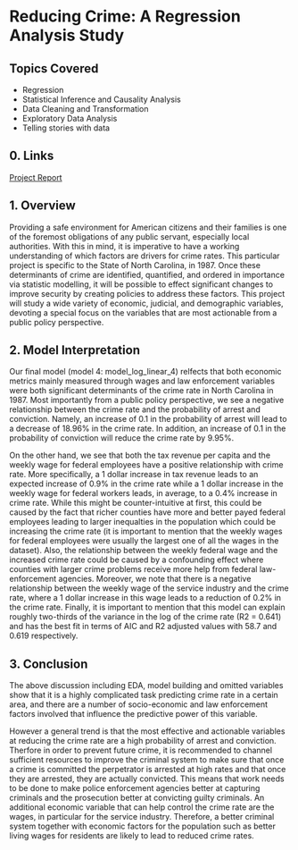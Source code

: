 # Reducing Crime: A Regression Analysis Study

## Topics Covered

- Regression
- Statistical Inference and Causality Analysis
- Data Cleaning and Transformation
- Exploratory Data Analysis
- Telling stories with data

## 0. Links

[Project Report](https://github.com/shahbakhthamdani/Projects/blob/master/Data%20Science%20Projects/3.%20Crime%20Rate%20Regression%20Analysis/Crime%20Rate%20in%20North%20Carolina.pdf)

## 1. Overview

Providing a safe environment for American citizens and their families is one of the foremost obligations of any public servant, especially local authorities. With this in mind, it is imperative to have a working understanding of which factors are drivers for crime rates. This particular project is specific to the State of North Carolina, in 1987. Once these determinants of crime are identified, quantified, and ordered in importance via statistic modelling, it will be possible to effect significant changes to improve security by creating policies to address these factors. This project will study a wide variety of economic, judicial, and demographic variables, devoting a special focus on the variables that are most actionable from a public policy perspective.

## 2. Model Interpretation

Our final model (model 4: model_log_linear_4) relfects that both economic metrics mainly measured through wages and law enforcement variables were both significant determinants of the crime rate in North Carolina in 1987. Most importantly from a public policy perspective, we see a negative relationship between the crime rate and the probability of arrest and conviction. Namely, an increase of 0.1 in the probability of arrest will lead to a decrease of 18.96% in the crime rate. In addition, an increase of 0.1 in the probability of conviction will reduce the crime rate by 9.95%.

On the other hand, we see that both the tax revenue per capita and the weekly wage for federal employees have a positive relationship with crime rate. More specifically, a 1 dollar increase in tax revenue leads to an expected increase of 0.9% in the crime rate while a 1 dollar increase in the weekly wage for federal workers leads, in average, to a 0.4% increase in crime rate. While this might be counter-intuitive at first, this could be caused by the fact that richer counties have more and better payed federal employees leading to larger inequalties in the population which could be increasing the crime rate (it is important to mention that the weekly wages for federal employees were usually the largest one of all the wages in the dataset). Also, the relationship between the weekly federal wage and the increased crime rate could be caused by a confounding effect where counties with larger crime problems receive more help from federal law-enforcement agencies. Moreover, we note that there is a negative relationship between the weekly wage of the service industry and the crime rate, where a 1 dollar increase in this wage leads to a reduction of 0.2% in the crime rate. Finally, it is important to mention that this model can explain roughly two-thirds of the variance in the log of the crime rate (R2 = 0.641) and has the best fit in terms of AIC and R2 adjusted values with 58.7 and 0.619 respectively.

## 3. Conclusion

The above discussion including EDA, model building and omitted variables show that it is a highly complicated
task predicting crime rate in a certain area, and there are a number of socio-economic and law enforcement
factors involved that influence the predictive power of this variable.

However a general trend is that the most effective and actionable variables at reducing the crime rate are a high probability of arrest and conviction. Therfore in order to prevent future crime, it is recommended to
channel sufficient resources to improve the criminal system to make sure that once a crime is committed the
perpetrator is arrested at high rates and that once they are arrested, they are actually convicted. This
means that work needs to be done to make police enforcement agencies better at capturing criminals and the
prosecution better at convicting guilty criminals. An additional economic variable that can help control the
crime rate are the wages, in particular for the service industry. Therefore, a better criminal system together with economic factors for the population such as better living wages for residents are likely to lead to reduced crime rates.
